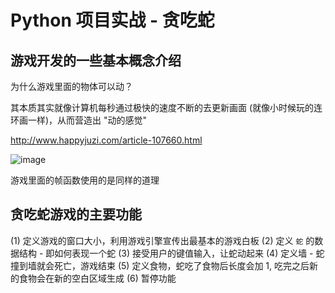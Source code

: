 # Python 项目实战 - 贪吃蛇
## 游戏开发的一些基本概念介绍
为什么游戏里面的物体可以动？

其本质其实就像计算机每秒通过极快的速度不断的去更新画面 (就像小时候玩的连环画一样)，从而营造出 "动的感觉"

http://www.happyjuzi.com/article-107660.html

![image](https://user-images.githubusercontent.com/70382342/221380493-9c2336c1-1a54-423a-87c9-3a573feef0fb.png)

游戏里面的帧函数使用的是同样的道理

## 贪吃蛇游戏的主要功能
(1) 定义游戏的窗口大小，利用游戏引擎宣传出最基本的游戏白板
(2) 定义 ```蛇``` 的数据结构 - 即如何表现一个蛇
(3) 接受用户的键值输入，让蛇动起来
(4) 定义墙 - 蛇撞到墙就会死亡，游戏结束
(5) 定义食物，蛇吃了食物后长度会加 1, 吃完之后新的食物会在新的空白区域生成
(6) 暂停功能


